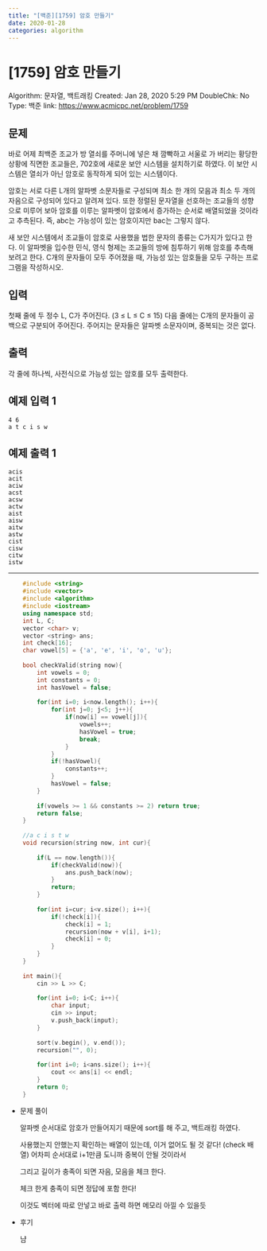 ```yaml
---
title: "[백준][1759] 암호 만들기"
date: 2020-01-28
categories: algorithm
---
```


# [1759] 암호 만들기

Algorithm: 문자열, 백트래킹
Created: Jan 28, 2020 5:29 PM
DoubleChk: No
Type: 백준
link: https://www.acmicpc.net/problem/1759

## 문제

바로 어제 최백준 조교가 방 열쇠를 주머니에 넣은 채 깜빡하고 서울로 가 버리는 황당한 상황에 직면한 조교들은, 702호에 새로운 보안 시스템을 설치하기로 하였다. 이 보안 시스템은 열쇠가 아닌 암호로 동작하게 되어 있는 시스템이다.

암호는 서로 다른 L개의 알파벳 소문자들로 구성되며 최소 한 개의 모음과 최소 두 개의 자음으로 구성되어 있다고 알려져 있다. 또한 정렬된 문자열을 선호하는 조교들의 성향으로 미루어 보아 암호를 이루는 알파벳이 암호에서 증가하는 순서로 배열되었을 것이라고 추측된다. 즉, abc는 가능성이 있는 암호이지만 bac는 그렇지 않다.

새 보안 시스템에서 조교들이 암호로 사용했을 법한 문자의 종류는 C가지가 있다고 한다. 이 알파벳을 입수한 민식, 영식 형제는 조교들의 방에 침투하기 위해 암호를 추측해 보려고 한다. C개의 문자들이 모두 주어졌을 때, 가능성 있는 암호들을 모두 구하는 프로그램을 작성하시오.

## 입력

첫째 줄에 두 정수 L, C가 주어진다. (3 ≤ L ≤ C ≤ 15) 다음 줄에는 C개의 문자들이 공백으로 구분되어 주어진다. 주어지는 문자들은 알파벳 소문자이며, 중복되는 것은 없다.

## 출력

각 줄에 하나씩, 사전식으로 가능성 있는 암호를 모두 출력한다.

## 예제 입력 1

    4 6
    a t c i s w

## 예제 출력 1

    acis
    acit
    aciw
    acst
    acsw
    actw
    aist
    aisw
    aitw
    astw
    cist
    cisw
    citw
    istw

---
```c++
    #include <string>
    #include <vector>
    #include <algorithm>
    #include <iostream>
    using namespace std;
    int L, C;
    vector <char> v;
    vector <string> ans;
    int check[16];
    char vowel[5] = {'a', 'e', 'i', 'o', 'u'};
    
    bool checkValid(string now){
        int vowels = 0;
        int constants = 0;
        int hasVowel = false;
    
        for(int i=0; i<now.length(); i++){
            for(int j=0; j<5; j++){
                if(now[i] == vowel[j]){
                    vowels++;
                    hasVowel = true;
                    break;
                }
            }
            if(!hasVowel){
                constants++;
            }
            hasVowel = false;
        }
    
        if(vowels >= 1 && constants >= 2) return true;
        return false;
    }
    
    //a c i s t w
    void recursion(string now, int cur){
    
        if(L == now.length()){
            if(checkValid(now)){
                ans.push_back(now);
            }
            return;
        }
    
        for(int i=cur; i<v.size(); i++){
            if(!check[i]){
                check[i] = 1;
                recursion(now + v[i], i+1);
                check[i] = 0;
            }
        }
    }
    
    int main(){
        cin >> L >> C;
    
        for(int i=0; i<C; i++){
            char input;
            cin >> input;
            v.push_back(input);
        }
    
        sort(v.begin(), v.end());
        recursion("", 0);
    
        for(int i=0; i<ans.size(); i++){
            cout << ans[i] << endl;
        }
        return 0;
    }
```
- 문제 풀이

    알파벳 순서대로 암호가 만들어지기 때문에 sort를 해 주고, 백트래킹 하였다.

    사용했는지 안했는지 확인하는 배열이 있는데, 이거 없어도 될 것 같다! (check 배열) 어차피 순서대로 i+1만큼 도니까 중복이 안될 것이라서

    그리고 길이가 충족이 되면 자음, 모음을 체크 한다.

    체크 한게 충족이 되면 정답에 포함 한다!

    이것도 벡터에 따로 안넣고 바로 출력 하면 메모리 아낄 수 있을듯

- 후기

    냠